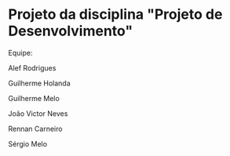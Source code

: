 # Projeto da disciplina "Projeto de Desenvolvimento"


Equipe:

Alef Rodrigues

Guilherme Holanda

Guilherme Melo

João Victor Neves

Rennan Carneiro

Sérgio Melo

